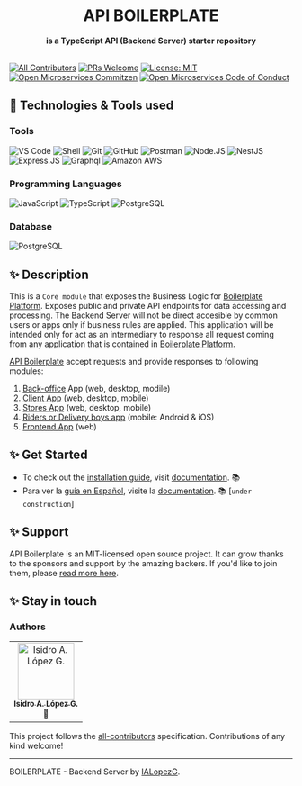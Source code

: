 <div align="center">
  <h1>API BOILERPLATE</h1>
</div>
<div align="center">
  <strong>is a TypeScript API (Backend Server) starter repository</strong>
</div>
<br />

[![All Contributors](https://img.shields.io/badge/all_contributors-1-orange.svg?style=flat-square)](#contributors-)
[![PRs Welcome](https://img.shields.io/badge/PRs-welcome-brightgreen.svg)](http://makeapullrequest.com)
[![License: MIT](https://img.shields.io/badge/License-MIT-blue.svg)](https://opensource.org/licenses/MIT)
[![Open Microservices Commitzen](https://img.shields.io/badge/commitizen-friendly-brightgreen.svg)](http://commitizen.github.io/cz-cli/)
[![Open Microservices Code of Conduct](https://img.shields.io/badge/Contributor%20Covenant-v1.4%20adopted-ff69b4.svg)](https://github.com/oms-services/.github/blob/master/CODE_OF_CONDUCT.md)

## 🔭 Technologies & Tools used

### Tools
![VS Code](https://img.shields.io/badge/-VS%20Code-007ACC?style=plastic&logo=visual-studio-code)
![Shell](https://img.shields.io/badge/-Shell-blasck?style=plastic&logo=Shell)
![Git](https://img.shields.io/badge/-Git-black?style=plastic&logo=git)
![GitHub](https://img.shields.io/badge/-GitHub-181717?style=plastic&logo=github)
![Postman](https://img.shields.io/badge/-Postman-000000?style=plastic&logo=postman)
![Node.JS](https://img.shields.io/badge/-Node.JS-black?style=plastic&logo=Node.js) 
![NestJS](https://img.shields.io/badge/-NestJS-red?style=plastic&logo=Nestjs) ![Express.JS](https://img.shields.io/badge/-Express.JS-c7b198?style=plastic&logo=Express.JS) ![Graphql](https://img.shields.io/badge/-Graphql-E10098?style=plastic&logo=Graphql)
![Amazon AWS](https://img.shields.io/badge/Amazon%20AWS-232F3E?style=plastic&logo=amazon-aws)

### Programming Languages
![JavaScript](https://img.shields.io/badge/-JavaScript-000000?style=flat&logo=javascript)
![TypeScript](https://img.shields.io/badge/-JavaScript-black?style=plastic&logo=typescript)
![PostgreSQL](https://img.shields.io/badge/-PostgreSQL-000000?style=flat&logo=postgresql)

### Database
![PostgreSQL](https://img.shields.io/badge/-PostgreSQL-336791?style=plastic&logo=postgresql)

## ✨ Description

This is a `Core module` that exposes the Business Logic for [Boilerplate Platform](https://github.com/ialopezg/boilerplate). Exposes public and private API endpoints for data accessing and processing. The Backend Server will not be direct accesible by common users or apps only if business rules are applied. This application will be intended only for act as an intermediary to response all request coming from any application that is contained in [Boilerplate Platform](https://github.com/ialopezg/boilerplate).

[API Boilerplate](https://github.com/ialopezg/api-boilerplate) accept requests and provide responses to following modules:

1. [Back-office](https://github.com/ialopezg/back-office-boilerplate) App (web, desktop, modile)
2. [Client App](https://github.com/ialopezg/client-app-boilerplate) (web, desktop, mobile)
3. [Stores App](https://github.com/ialopezg/client-store-boilerplate) (web, desktop, mobile)
4. [Riders or Delivery boys app](https://github.com/ialopezg/delivery-boy-boilerplate) (mobile: Android & iOS)
5. [Frontend App](https://github.com/ialopezg/web-boilerplate) (web)

## ✨ Get Started

* To check out the [installation guide](docs/overview.md), visit [documentation](docs). :books:
* Para ver la [guía en Español](docs/overview_es.md), visite la [documentation](docs/es). :books: [`under construction`]


## ✨ Support

API Boilerplate is an MIT-licensed open source project. It can grow thanks to the sponsors and support by the amazing backers. If you'd like to join them, please [read more here](https://ialopezg.com/api-boilerplate).

## ✨ Stay in touch

### Authors

<!-- ALL-CONTRIBUTORS-LIST:START - Do not remove or modify this section -->
<!-- prettier-ignore-start -->
<!-- markdownlint-disable -->
<table>
  <tr>
    <td align="center"><a href="https://github.com/ialopezg"><img src="https://avatars.githubusercontent.com/u/6828828?s=100&v=4" width="100px;" alt="Isidro A. López G."/><br /><sub><b>Isidro A. López G.</b></sub></a><br /><a href="https://github.com/signal-owl/soiot-admin/issues?q=author%3Aialopezg" title="Bug reports">🐛</a></td>
  </tr>
</table>

<!-- markdownlint-restore -->
<!-- prettier-ignore-end -->

<!-- ALL-CONTRIBUTORS-LIST:END -->

This project follows the [all-contributors](https://github.com/all-contributors/all-contributors) specification. Contributions of any kind welcome!

---

BOILERPLATE - Backend Server by [IALopezG](https://ialopezg.com).